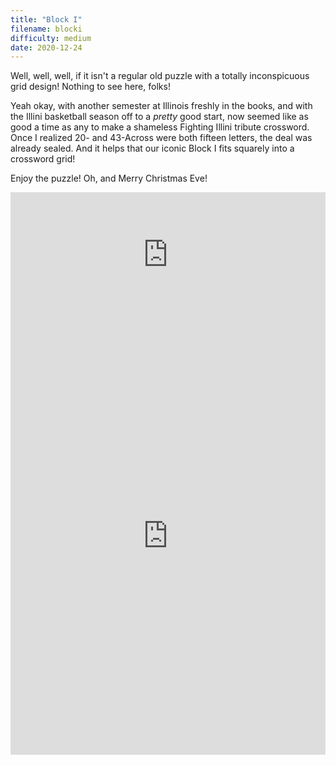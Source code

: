```yaml
---
title: "Block I"
filename: blocki
difficulty: medium
date: 2020-12-24
---
```


Well, well, well, if it isn't a regular old puzzle with a totally inconspicuous grid design! Nothing to see here, folks!

Yeah okay, with another semester at Illinois freshly in the books, and with the Illini basketball season off to a *pretty* good start, now seemed like as good a time as any to make a shameless Fighting Illini tribute crossword. Once I realized 20- and 43-Across were both fifteen letters, the deal was already sealed. And it helps that our iconic Block I fits squarely into a crossword grid!

Enjoy the puzzle! Oh, and Merry Christmas Eve! 

<iframe width="100%" height="200px" src="https://www.youtube.com/embed/j3rwKl267gE" frameborder="0" allow="accelerometer; autoplay; clipboard-write; encrypted-media; gyroscope; picture-in-picture" allowfullscreen></iframe><br/>

<iframe height="700" width="100%" allowfullscreen="true" style="border:none;width: 100% !important;position: static;display: block !important;margin: 0 !important;"  name="80a395d458cc73db445abfa4d939b092b4a474d001c5431bf80bbf61485a14ea" src="https://amuselabs.com/pmm/crossword?id=566b0a9d&set=80a395d458cc73db445abfa4d939b092b4a474d001c5431bf80bbf61485a14ea&embed=1&compact=1&maxCols=2"></iframe>